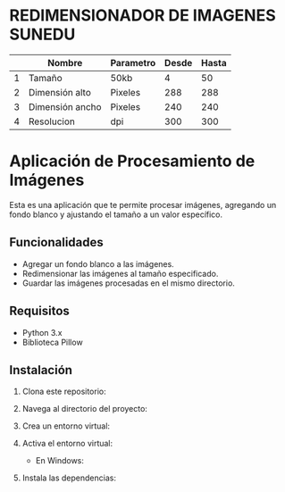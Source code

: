 # REDIMENSIONADOR DE IMAGENES SUNEDU


|     | Nombre      | Parametro | Desde | Hasta |
| --- | ------------ | -------------- | --------------- | ---------- |
| 1   | Tamaño         | 50kb        | 4           | 50        |
| 2   | Dimensión alto     | Pixeles      | 288        | 288        |
| 3   | Dimensión ancho    |  Pixeles     |   240     |    240     |
| 4   | Resolucion        |    dpi       |   300              | 300        |

# Aplicación de Procesamiento de Imágenes

Esta es una aplicación que te permite procesar imágenes, agregando un fondo blanco y ajustando el tamaño a un valor específico.

## Funcionalidades

- Agregar un fondo blanco a las imágenes.
- Redimensionar las imágenes al tamaño especificado.
- Guardar las imágenes procesadas en el mismo directorio.

## Requisitos

- Python 3.x
- Biblioteca Pillow

## Instalación

1. Clona este repositorio:

2. Navega al directorio del proyecto:

3. Crea un entorno virtual:

4. Activa el entorno virtual:

   - En Windows:

5. Instala las dependencias:




